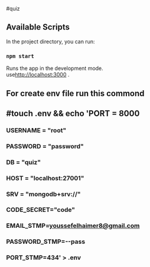 #quiz

## Available Scripts

In the project directory, you can run:

### `npm start`

Runs the app in the development mode.\
use[http://localhost:3000](http://localhost:3000) .

## For create env file run this commond

## #touch .env && echo 'PORT = 8000

### USERNAME = "root"

### PASSWORD = "password"

### DB = "quiz"

### HOST = "localhost:27001"

### SRV = "mongodb+srv://"

### CODE_SECRET="code"

### EMAIL_STMP=youssefelhaimer8@gmail.com

### PASSWORD_STMP=--pass

### PORT_STMP=434' > .env
